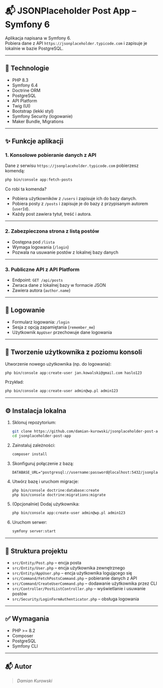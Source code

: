 # 📬 JSONPlaceholder Post App – Symfony 6

Aplikacja napisana w Symfony 6.  
Pobiera dane z API `https://jsonplaceholder.typicode.com` i zapisuje je lokalnie w bazie PostgreSQL.

---

## 🔧 Technologie

- PHP 8.3
- Symfony 6.4
- Doctrine ORM
- PostgreSQL
- API Platform
- Twig (UI)
- Bootstrap (lekki styl)
- Symfony Security (logowanie)
- Maker Bundle, Migrations

---

## ✨ Funkcje aplikacji

### 1. Konsolowe pobieranie danych z API

Dane z serwisu `https://jsonplaceholder.typicode.com` pobierzesz komendą:

```bash
php bin/console app:fetch-posts
```

Co robi ta komenda?

- Pobiera użytkowników z `/users` i zapisuje ich do bazy danych.
- Pobiera posty z `/posts` i zapisuje je do bazy z przypisanym autorem (`userId`).
- Każdy post zawiera tytuł, treść i autora.

---

### 2. Zabezpieczona strona z listą postów

- Dostępna pod `/lista`
- Wymaga logowania (`/login`)
- Pozwala na usuwanie postów z lokalnej bazy danych

---

### 3. Publiczne API z API Platform

- Endpoint: `GET /api/posts`
- Zwraca dane z lokalnej bazy w formacie JSON
- Zawiera autora (`author.name`)

---

## 🔐 Logowanie

- Formularz logowania: `/login`
- Sesja z opcją zapamiętania (`remember_me`)
- Użytkownik `AppUser` przechowuje dane logowania

---

## 👤 Tworzenie użytkownika z poziomu konsoli

Utworzenie nowego użytkownika (np. do logowania):

```bash
php bin/console app:create-user jan.kowalski@gmail.com haslo123
```

Przykład:

```bash
php bin/console app:create-user admin@wp.pl admin123
```

---

## ⚙️ Instalacja lokalna

1. Sklonuj repozytorium:
   ```bash
   git clone https://github.com/damian-kurowski/jsonplaceholder-post-app.git
   cd jsonplaceholder-post-app
   ```

2. Zainstaluj zależności:
   ```bash
   composer install
   ```

3. Skonfiguruj połączenie z bazą:
   ```dotenv
   DATABASE_URL="postgresql://username:password@localhost:5432/jsonplaceholder"
   ```

4. Utwórz bazę i uruchom migracje:
   ```bash
   php bin/console doctrine:database:create
   php bin/console doctrine:migrations:migrate
   ```

5. (Opcjonalnie) Dodaj użytkownika:
   ```bash
   php bin/console app:create-user admin@wp.pl admin123
   ```

6. Uruchom serwer:
   ```bash
   symfony server:start
   ```


---

## 📁 Struktura projektu

- `src/Entity/Post.php` – encja posta
- `src/Entity/User.php` – encja użytkownika zewnętrznego
- `src/Entity/AppUser.php` – encja użytkownika logującego się
- `src/Command/FetchPostsCommand.php` – pobieranie danych z API
- `src/Command/CreateUserCommand.php` – dodawanie użytkownika przez CLI
- `src/Controller/PostListController.php` – wyświetlanie i usuwanie postów
- `src/Security/LoginFormAuthenticator.php` – obsługa logowania

---

## ✅ Wymagania

- PHP >= 8.2
- Composer
- PostgreSQL
- Symfony CLI

---

## 📬 Autor

>  *Damian Kurowski*  
